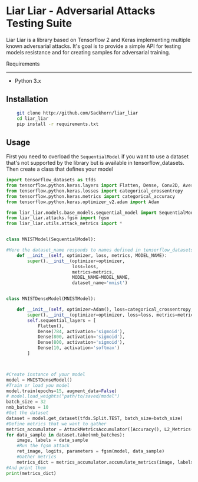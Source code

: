 Liar Liar - Adversarial Attacks Testing Suite
=============================================
Liar Liar is a library based on Tensorflow 2 and Keras implementing multiple known adversarial attacks.
It's goal is to provide a simple API for testing models resistance and for creating samples for adversarial training.

Requirements
______________
- Python 3.x

Installation
-------------
```bash
    git clone http://github.com/Sackhorn/liar_liar
    cd liar_liar
    pip install -r requirements.txt
```

Usage
------------------

First you need to overload the `SequentialModel` if you want to use
a dataset that's not supported by the library but is available in tensorflow_datasets.
Then create a class that defines your model
```python
import tensorflow_datasets as tfds
from tensorflow.python.keras.layers import Flatten, Dense, Conv2D, AveragePooling2D
from tensorflow.python.keras.losses import categorical_crossentropy
from tensorflow.python.keras.metrics import categorical_accuracy
from tensorflow.python.keras.optimizer_v2.adam import Adam

from liar_liar.models.base_models.sequential_model import SequentialModel
from liar_liar.attacks.fgsm import fgsm
from liar_liar.utils.attack_metrics import *


class MNISTModel(SequentialModel):

#Here the dataset_name responds to names defined in tensorflow_datasets
    def __init__(self, optimizer, loss, metrics, MODEL_NAME):
        super().__init__(optimizer=optimizer,
                         loss=loss,
                         metrics=metrics,
                         MODEL_NAME=MODEL_NAME,
                         dataset_name='mnist')


class MNISTDenseModel(MNISTModel):

    def __init__(self, optimizer=Adam(), loss=categorical_crossentropy, metrics=[categorical_accuracy]):
        super().__init__(optimizer=optimizer, loss=loss, metrics=metrics, MODEL_NAME="MnistDense")
        self.sequential_layers = [
            Flatten(),
            Dense(784, activation='sigmoid'),
            Dense(800, activation='sigmoid'),
            Dense(800, activation='sigmoid'),
            Dense(10, activation='softmax')
        ]



#Create instance of your model
model = MNISTDenseModel()
#Train or load you model
model.train(epochs=15, augment_data=False)
# model.load_weights("path/to/saved/model")
batch_size = 32
nmb_batches = 10
#Get the dataset
dataset = model.get_dataset(tfds.Split.TEST, batch_size=batch_size)
#Define metrics that we want to gather
metrics_accumulator = AttackMetricsAccumulator([Accuracy(), L2_Metrics(), Robustness(), Timing()])
for data_sample in dataset.take(nmb_batches):
    image, labels = data_sample
    #Run the fgsm attack
    ret_image, logits, parameters = fgsm(model, data_sample)
    #Gather metrics
    metrics_dict = metrics_accumulator.accumulate_metrics(image, labels, ret_image, logits, batch_size)
#And print them
print(metrics_dict)
```